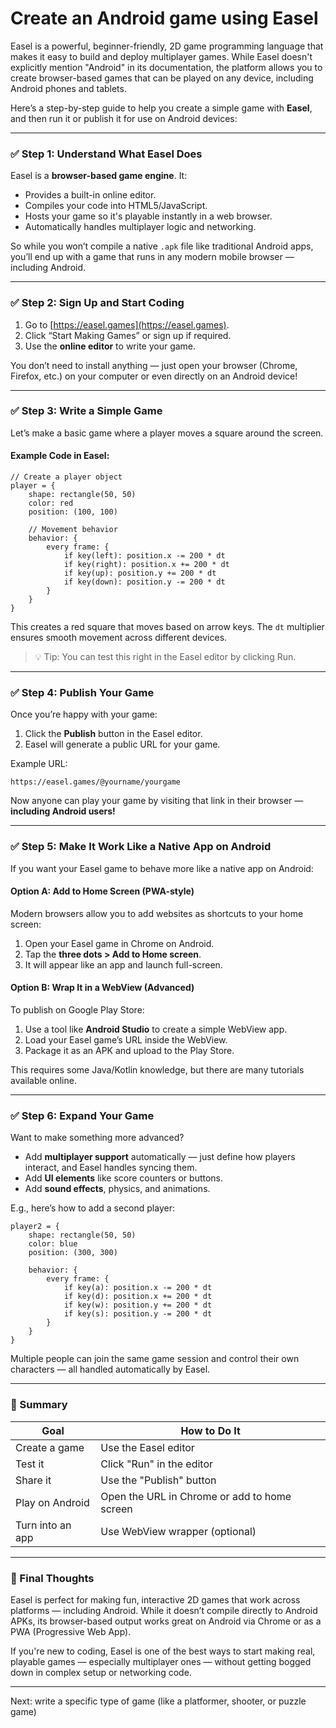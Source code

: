 # Create an Android game using **Easel** 

Easel is a powerful, beginner-friendly, 2D game programming language that makes it easy to build and deploy multiplayer games. While Easel doesn't explicitly mention "Android" in its documentation, the platform allows you to create browser-based games that can be played on any device, including Android phones and tablets.

Here’s a step-by-step guide to help you create a simple game with **Easel**, and then run it or publish it for use on Android devices:

---

### ✅ Step 1: Understand What Easel Does
Easel is a **browser-based game engine**. It:
- Provides a built-in online editor.
- Compiles your code into HTML5/JavaScript.
- Hosts your game so it's playable instantly in a web browser.
- Automatically handles multiplayer logic and networking.

So while you won’t compile a native `.apk` file like traditional Android apps, you’ll end up with a game that runs in any modern mobile browser — including Android.

---

### ✅ Step 2: Sign Up and Start Coding
1. Go to [https://easel.games](https://easel.games).
2. Click “Start Making Games” or sign up if required.
3. Use the **online editor** to write your game.

You don’t need to install anything — just open your browser (Chrome, Firefox, etc.) on your computer or even directly on an Android device!

---

### ✅ Step 3: Write a Simple Game
Let’s make a basic game where a player moves a square around the screen.

#### Example Code in Easel:
```easel
// Create a player object
player = {
    shape: rectangle(50, 50)
    color: red
    position: (100, 100)

    // Movement behavior
    behavior: {
        every frame: {
            if key(left): position.x -= 200 * dt
            if key(right): position.x += 200 * dt
            if key(up): position.y += 200 * dt
            if key(down): position.y -= 200 * dt
        }
    }
}
```

This creates a red square that moves based on arrow keys. The `dt` multiplier ensures smooth movement across different devices.

> 💡 Tip: You can test this right in the Easel editor by clicking Run.

---

### ✅ Step 4: Publish Your Game
Once you’re happy with your game:
1. Click the **Publish** button in the Easel editor.
2. Easel will generate a public URL for your game.

Example URL:
```
https://easel.games/@yourname/yourgame
```

Now anyone can play your game by visiting that link in their browser — **including Android users!**

---

### ✅ Step 5: Make It Work Like a Native App on Android
If you want your Easel game to behave more like a native app on Android:

#### Option A: Add to Home Screen (PWA-style)
Modern browsers allow you to add websites as shortcuts to your home screen:
1. Open your Easel game in Chrome on Android.
2. Tap the **three dots > Add to Home screen**.
3. It will appear like an app and launch full-screen.

#### Option B: Wrap It in a WebView (Advanced)
To publish on Google Play Store:
1. Use a tool like **Android Studio** to create a simple WebView app.
2. Load your Easel game’s URL inside the WebView.
3. Package it as an APK and upload to the Play Store.

This requires some Java/Kotlin knowledge, but there are many tutorials available online.

---

### ✅ Step 6: Expand Your Game
Want to make something more advanced?
- Add **multiplayer support** automatically — just define how players interact, and Easel handles syncing them.
- Add **UI elements** like score counters or buttons.
- Add **sound effects**, physics, and animations.

E.g., here’s how to add a second player:
```easel
player2 = {
    shape: rectangle(50, 50)
    color: blue
    position: (300, 300)

    behavior: {
        every frame: {
            if key(a): position.x -= 200 * dt
            if key(d): position.x += 200 * dt
            if key(w): position.y += 200 * dt
            if key(s): position.y -= 200 * dt
        }
    }
}
```

Multiple people can join the same game session and control their own characters — all handled automatically by Easel.

---

### 🧠 Summary
| Goal | How to Do It |
|------|--------------|
| Create a game | Use the Easel editor |
| Test it | Click "Run" in the editor |
| Share it | Use the "Publish" button |
| Play on Android | Open the URL in Chrome or add to home screen |
| Turn into an app | Use WebView wrapper (optional) |

---

### 🚀 Final Thoughts
Easel is perfect for making fun, interactive 2D games that work across platforms — including Android. While it doesn’t compile directly to Android APKs, its browser-based output works great on Android via Chrome or as a PWA (Progressive Web App).

If you're new to coding, Easel is one of the best ways to start making real, playable games — especially multiplayer ones — without getting bogged down in complex setup or networking code.

---

Next: write a specific type of game (like a platformer, shooter, or puzzle game)
